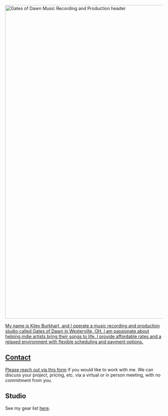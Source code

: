 <a href="https://i.imgur.com/2X78rDp.jpeg"><img src="https://i.imgur.com/2X78rDp.jpeg" style="width: 1000px; max-width: 100%; height: auto" title="Gates of Dawn Music Recording and Production header" />

My name is Kiley Burkhart, and I operate a music recording and production studio called Gates of Dawn in Westerville, OH. I am passionate about helping indie artists bring their songs to life. I provide affordable rates and a relaxed environment with flexible scheduling and payment options.

## Contact
Please reach out via this [form](https://forms.gle/8vqS33juHe4fUass7) if you would like to work with me. We can discuss your project, pricing, etc. via a virtual or in person meeting, with no commitment from you.

## Studio
See my gear list [here](./STUDIO.md).
